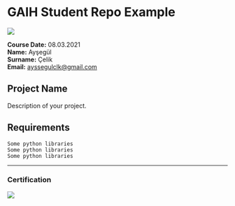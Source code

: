 # GAIH Student Repo Example
![](img/newlogo.png)

**Course Date:** 08.03.2021  
**Name:** Ayşegül  
**Surname:** Çelik  
**Email:** ayssegulclk@gmail.com



## Project Name
Description of your project.

## Requirements
```
Some python libraries
Some python libraries
Some python libraries
```
---

### Certification
![](img/TopLearnerCertificate.png)

